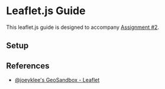 # Leaflet.js Guide

This leaflet.js guide is designed to accompany [Assignment #2](assignments/assignment_02.md).

## Setup


## References
* [@joeyklee's GeoSandbox - Leaflet](https://joeyklee.github.io/geosandbox/hello-leaflet.html)